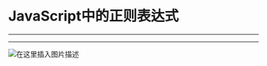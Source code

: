 ﻿# JavaScript中的正则表达式
----
----
![在这里插入图片描述](https://img-blog.csdnimg.cn/eba325241fe84682bf94860a68ecd9dc.png?x-oss-process=image/watermark,type_d3F5LXplbmhlaQ,shadow_50,text_Q1NETiBATkpVU1RaSkM=,size_20,color_FFFFFF,t_70,g_se,x_16)

